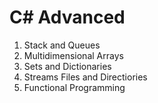 <h1>C# Advanced</h1>
  <ol>
    <li>Stack and Queues</li> 
    <li>Multidimensional Arrays</li>
    <li>Sets and Dictionaries</li>
    <li>Streams Files and Directiories</li>
    <li>Functional Programming</li>
  </ol>
